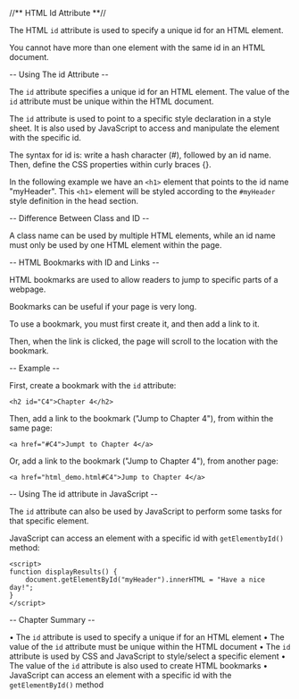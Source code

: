 //** HTML Id Attribute **//

The HTML `id` attribute is used to specify a unique id for an HTML element.

You cannot have more than one element with the same id in an HTML document.

-- Using The id Attribute --

The `id` attribute specifies a unique id for an HTML element. The value of the `id` attribute must be unique within the HTML document.

The `id` attribute is used to point to a specific style declaration in a style sheet. It is also used by JavaScript to access and manipulate the element with the specific id.

The syntax for id is: write a hash character (#), followed by an id name. Then, define the CSS properties within curly braces {}.

In the following example we have an `<h1>` element that points to the id name "myHeader". This `<h1>` element will be styled according to the `#myHeader` style definition in the head section.

-- Difference Between Class and ID --

A class name can be used by multiple HTML elements, while an id name must only be used by one HTML element within the page.

-- HTML Bookmarks with ID and Links --

HTML bookmarks are used to allow readers to jump to specific parts of a webpage.

Bookmarks can be useful if your page is very long.

To use a bookmark, you must first create it, and then add a link to it.

Then, when the link is clicked, the page will scroll to the location with the bookmark.

-- Example --

First, create a bookmark with the `id` attribute:

`<h2 id="C4">Chapter 4</h2>`

Then, add a link to the bookmark ("Jump to Chapter 4"), from within the same page:

`<a href="#C4">Jumpt to Chapter 4</a>`

Or, add a link to the bookmark ("Jump to Chapter 4"), from another page:

`<a href="html_demo.html#C4">Jump to Chapter 4</a>`

-- Using The id attribute in JavaScript --

The `id` attribute can also be used by JavaScript to perform some tasks for that specific element.

JavaScript can access an element with a specific id with `getElementbyId()` method:

```
<script>
function displayResults() {
	document.getElementById("myHeader").innerHTML = "Have a nice day!";
}
</script>
```

-- Chapter Summary --

• The `id` attribute is used to specify a unique if for an HTML element
• The value of the `id` attribute must be unique within the HTML document
• The `id` attribute is used by CSS and JavaScript to style/select a specific element
• The value of the `id` attribute is also used to create HTML bookmarks
• JavaScript can access an element with a specific id with the `getElementById()` method